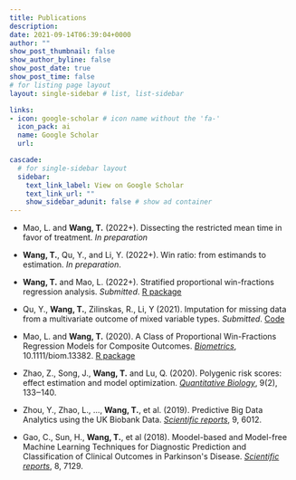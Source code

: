 ```yaml
---
title: Publications
description: 
date: 2021-09-14T06:39:04+0000
author: ""
show_post_thumbnail: false
show_author_byline: false
show_post_date: true
show_post_time: false
# for listing page layout
layout: single-sidebar # list, list-sidebar

links:
- icon: google-scholar # icon name without the 'fa-'
  icon_pack: ai
  name: Google Scholar
  url: 

cascade:
  # for single-sidebar layout
  sidebar:
    text_link_label: View on Google Scholar
    text_link_url: ""
    show_sidebar_adunit: false # show ad container
---
```


- Mao, L. and **Wang, T.** (2022+). Dissecting the restricted mean time in favor of treatment. *In preparation* 

- **Wang, T.**, Qu, Y., and Li, Y. (2022+). Win ratio: from estimands to estimation. *In preparation*. 
- **Wang, T.** and Mao, L. (2022+). Stratified proportional win-fractions regression analysis. *Submitted*. <i class="fab fa-r-project"></i>[R package](https://cran.r-project.org/web/packages/WR/index.html)

- Qu, Y., **Wang, T.**, Zilinskas, R., Li, Y (2021). Imputation for missing data from a multivariate outcome of mixed variable types. *Submitted*. <i class="fab fa-github"></i>[Code](https://github.com/ttuowang/imputation-mix)

- Mao, L. and **Wang, T.** (2020). A Class of Proportional Win-Fractions Regression Models for Composite Outcomes. [*Biometrics*](https://onlinelibrary.wiley.com/doi/10.1111/biom.13382), 10.1111/biom.13382. <i class="fab fa-r-project"></i>[R package](https://cran.r-project.org/web/packages/WR/index.html)

- Zhao, Z., Song, J., **Wang, T.** and Lu, Q. (2020). Polygenic risk scores: effect estimation and model optimization. [*Quantitative Biology*](https://journal.hep.com.cn/qb/EN/10.15302/J-QB-021-0238), 9(2), 133‒140.

- Zhou, Y., Zhao, L., ..., **Wang, T.**, et al. (2019). Predictive Big Data Analytics using the UK Biobank Data. [*Scientific reports*](https://www.nature.com/articles/s41598-019-41634-y), 9, 6012.

- Gao, C., Sun, H., **Wang, T.**, et al (2018). Moodel-based and Model-free Machine Learning Techniques for Diagnostic Prediction and Classification of Clinical Outcomes in Parkinson's Disease. [*Scientific reports*](https://www.nature.com/articles/s41598-018-24783-4), 8, 7129.


